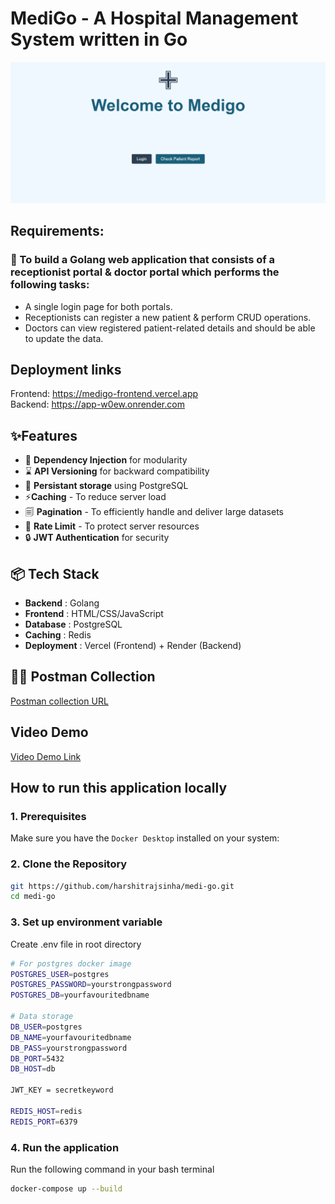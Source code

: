 # MediGo - A Hospital Management System written in Go

![frontend](./frontend.png)

## Requirements:

### 🚀 To build a Golang web application that consists of a receptionist portal & doctor portal which performs the following tasks:

- A single login page for both portals.
- Receptionists can register a new patient & perform CRUD operations.
- Doctors can view registered patient-related details and should be able to update the data.

## Deployment links

Frontend: https://medigo-frontend.vercel.app \
Backend: https://app-w0ew.onrender.com

## ✨Features

- 🔗 **Dependency Injection** for modularity
- ⌛ **API Versioning** for backward compatibility
- 💾 **Persistant storage** using PostgreSQL
- ⚡**Caching** - To reduce server load
- 🗐 **Pagination** - To efficiently handle and deliver large datasets
- 🚧 **Rate Limit** - To protect server resources
- 🔒 **JWT Authentication** for security

## 📦 Tech Stack

- **Backend** : Golang
- **Frontend** : HTML/CSS/JavaScript
- **Database** : PostgreSQL
- **Caching** : Redis
- **Deployment** : Vercel (Frontend) + Render (Backend)

## 👨‍🚀 Postman Collection

[Postman collection URL](https://www.postman.com/docking-module-cosmonaut-41943639/workspace/harshitraj-public-workspace/collection/40689865-dae91a9f-35fc-4337-9e23-1282d4a57dbe?action=share&creator=40689865)

## Video Demo

[Video Demo Link](https://riverside.fm/shared/exported-clip/97910da3b8c897d91dde)

## How to run this application locally

### 1. Prerequisites

Make sure you have the `Docker Desktop` installed on your system:

### 2. Clone the Repository

```bash
git https://github.com/harshitrajsinha/medi-go.git
cd medi-go
```

### 3. Set up environment variable

Create .env file in root directory

```bash
# For postgres docker image
POSTGRES_USER=postgres
POSTGRES_PASSWORD=yourstrongpassword
POSTGRES_DB=yourfavouritedbname

# Data storage
DB_USER=postgres
DB_NAME=yourfavouritedbname
DB_PASS=yourstrongpassword
DB_PORT=5432
DB_HOST=db

JWT_KEY = secretkeyword

REDIS_HOST=redis
REDIS_PORT=6379
```

### 4. Run the application

Run the following command in your bash terminal

```bash
docker-compose up --build
```
